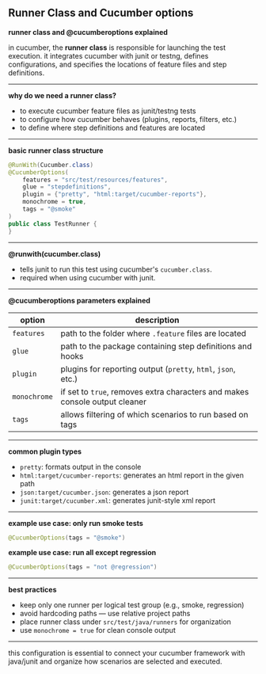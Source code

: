 ## Runner Class and Cucumber options

**runner class and @cucumberoptions explained**

in cucumber, the **runner class** is responsible for launching the test execution. it integrates cucumber with junit or testng, defines configurations, and specifies the locations of feature files and step definitions.

---

**why do we need a runner class?**

* to execute cucumber feature files as junit/testng tests
* to configure how cucumber behaves (plugins, reports, filters, etc.)
* to define where step definitions and features are located

---

**basic runner class structure**

```java
@RunWith(Cucumber.class)
@CucumberOptions(
    features = "src/test/resources/features",
    glue = "stepdefinitions",
    plugin = {"pretty", "html:target/cucumber-reports"},
    monochrome = true,
    tags = "@smoke"
)
public class TestRunner {
}
```

---

**@runwith(cucumber.class)**

* tells junit to run this test using cucumber's `cucumber.class`.
* required when using cucumber with junit.

---

**@cucumberoptions parameters explained**

| option       | description                                                                 |
| ------------ | --------------------------------------------------------------------------- |
| `features`   | path to the folder where `.feature` files are located                       |
| `glue`       | path to the package containing step definitions and hooks                   |
| `plugin`     | plugins for reporting output (`pretty`, `html`, `json`, etc.)               |
| `monochrome` | if set to `true`, removes extra characters and makes console output cleaner |
| `tags`       | allows filtering of which scenarios to run based on tags                    |

---

**common plugin types**

* `pretty`: formats output in the console
* `html:target/cucumber-reports`: generates an html report in the given path
* `json:target/cucumber.json`: generates a json report
* `junit:target/cucumber.xml`: generates junit-style xml report

---

**example use case: only run smoke tests**

```java
@CucumberOptions(tags = "@smoke")
```

**example use case: run all except regression**

```java
@CucumberOptions(tags = "not @regression")
```

---

**best practices**

* keep only one runner per logical test group (e.g., smoke, regression)
* avoid hardcoding paths — use relative project paths
* place runner class under `src/test/java/runners` for organization
* use `monochrome = true` for clean console output

---

this configuration is essential to connect your cucumber framework with java/junit and organize how scenarios are selected and executed.
